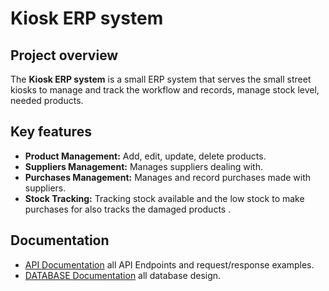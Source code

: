 # Kiosk ERP system

## Project overview

The **Kiosk ERP system** is a small ERP system that serves the small street kiosks to manage and track the workflow and records, manage stock level, needed products.

## Key features

- **Product Management:** Add, edit, update, delete products.
- **Suppliers Management:** Manages suppliers dealing with.
- **Purchases Management:** Manages and record purchases made with suppliers.
- **Stock Tracking:** Tracking stock available and the low stock to make purchases for also tracks the damaged products .

## Documentation
- [API Documentation](./API-REQUEST.md) all API Endpoints and request/response examples.
- [DATABASE Documentation](./DATABASE-DESIGN.md) all database design.